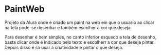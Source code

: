 # PaintWeb

Projeto da Alura onde é criado um paint na web em que o usuario ao clicar na tela pode-se desenhar e também escolher a cor que deseja.

Para desenhar é bem simples, no canto inferior esquedo a tela de desenho, basta clicar onde é indicado pelo texto e escolherr a cor que deseja pintar. Depois disso é só usar a criatividade e pintar o que deseja.
